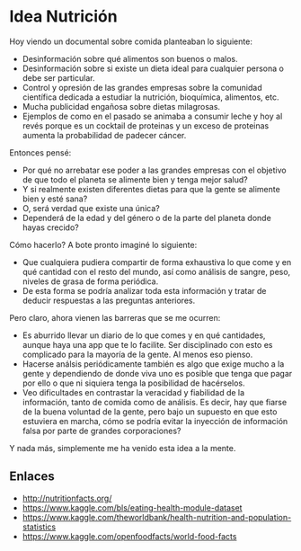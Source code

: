 # Idea Nutrición

Hoy viendo un documental sobre comida planteaban lo siguiente:
- Desinformación sobre qué alimentos son buenos o malos.
- Desinformación sobre si existe un dieta ideal para cualquier persona o debe ser particular.
- Control y opresión de las grandes empresas sobre la comunidad científica dedicada a estudiar la nutrición, bioquímica, alimentos, etc.
- Mucha publicidad engañosa sobre dietas milagrosas.
- Ejemplos de como en el pasado se animaba a consumir leche y hoy al revés porque es un cocktail de proteinas y un exceso de proteinas aumenta la probabilidad de padecer cáncer.


Entonces pensé:
- Por qué no arrebatar ese poder a las grandes empresas con el objetivo de que todo el planeta se alimente bien y tenga mejor salud?
- Y si realmente existen diferentes dietas para que la gente se alimente bien y esté sana?
- O, será verdad que existe una única?
- Dependerá de la edad y del género o de la parte del planeta donde hayas crecido?


Cómo hacerlo? A bote pronto imaginé lo siguiente:
- Que cualquiera pudiera compartir de forma exhaustiva lo que come y en qué cantidad con el resto del mundo, así como análisis de sangre, peso, niveles de grasa de forma periódica.
- De esta forma se podría analizar toda esta información y tratar de deducir respuestas a las preguntas anteriores.



Pero claro, ahora vienen las barreras que se me ocurren:
- Es aburrido llevar un diario de lo que comes y en qué cantidades, aunque haya una app que te lo facilite.  Ser disciplinado con esto es complicado para la mayoría de la gente.  Al menos eso pienso.
- Hacerse análsis periódicamente también es algo que exige mucho a la gente y dependiendo de donde viva uno es posible que tenga que pagar por ello o que ni siquiera tenga la posibilidad de hacérselos.
- Veo dificultades en contrastar la veracidad y fiabilidad de la información, tanto de comida como de análisis.  Es decir, hay que fiarse de la buena voluntad de la gente, pero bajo un supuesto en que esto estuviera en marcha, cómo se podría evitar la inyección de información falsa por parte de grandes corporaciones?

Y nada más, simplemente me ha venido esta idea a la mente.


## Enlaces

- http://nutritionfacts.org/
- https://www.kaggle.com/bls/eating-health-module-dataset
- https://www.kaggle.com/theworldbank/health-nutrition-and-population-statistics
- https://www.kaggle.com/openfoodfacts/world-food-facts
